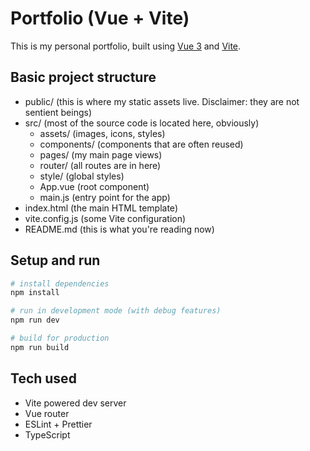# Portfolio (Vue + Vite)

This is my personal portfolio, built using [Vue 3](https://vuejs.org) and [Vite](https://vite.dev/).

## Basic project structure

* public/ (this is where my static assets live. Disclaimer: they are not sentient beings)
* src/ (most of the source code is located here, obviously)
  * assets/ (images, icons, styles)
  * components/ (components that are often reused)
  * pages/ (my main page views)
  * router/ (all routes are in here)
  * style/ (global styles)
  * App.vue (root component)
  * main.js (entry point for the app)
* index.html (the main HTML template)
* vite.config.js (some Vite configuration)
* README.md (this is what you're reading now)

## Setup and run

```bash
# install dependencies
npm install

# run in development mode (with debug features)
npm run dev

# build for production
npm run build
```

## Tech used

* Vite powered dev server
* Vue router
* ESLint + Prettier
* TypeScript
